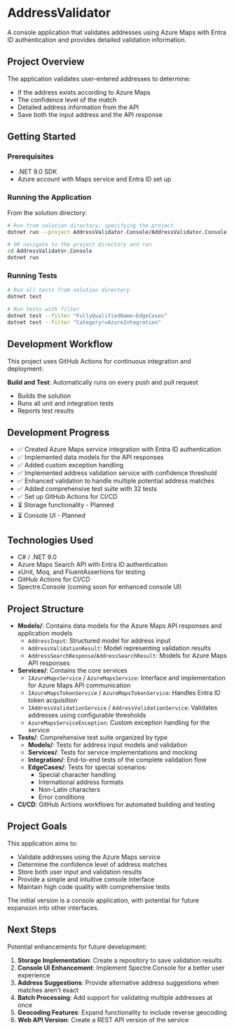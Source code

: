 # AddressValidator

A console application that validates addresses using Azure Maps with Entra ID authentication and provides detailed validation information.

## Project Overview

The application validates user-entered addresses to determine:

- If the address exists according to Azure Maps
- The confidence level of the match
- Detailed address information from the API
- Save both the input address and the API response

## Getting Started

### Prerequisites
- .NET 9.0 SDK
- Azure account with Maps service and Entra ID set up

### Running the Application
From the solution directory:
```bash
# Run from solution directory, specifying the project
dotnet run --project AddressValidator.Console/AddressValidator.Console.csproj

# OR navigate to the project directory and run
cd AddressValidator.Console
dotnet run
```

### Running Tests
```bash
# Run all tests from solution directory
dotnet test

# Run tests with filter
dotnet test --filter "FullyQualifiedName~EdgeCases"
dotnet test --filter "Category!=AzureIntegration"
```

## Development Workflow

This project uses GitHub Actions for continuous integration and deployment:

**Build and Test**: Automatically runs on every push and pull request
- Builds the solution
- Runs all unit and integration tests
- Reports test results

## Development Progress

- ✅ Created Azure Maps service integration with Entra ID authentication
- ✅ Implemented data models for the API responses
- ✅ Added custom exception handling
- ✅ Implemented address validation service with confidence threshold
- ✅ Enhanced validation to handle multiple potential address matches
- ✅ Added comprehensive test suite with 32 tests
- ✅ Set up GitHub Actions for CI/CD
- ⏳ Storage functionality - Planned
- ⏳ Console UI - Planned

## Technologies Used

- C# / .NET 9.0
- Azure Maps Search API with Entra ID authentication
- xUnit, Moq, and FluentAssertions for testing
- GitHub Actions for CI/CD
- Spectre.Console (coming soon for enhanced console UI)

## Project Structure

- **Models/**: Contains data models for the Azure Maps API responses and application models
  - `AddressInput`: Structured model for address input
  - `AddressValidationResult`: Model representing validation results
  - `AddressSearchResponse`/`AddressSearchResult`: Models for Azure Maps API responses
- **Services/**: Contains the core services 
  - `IAzureMapsService` / `AzureMapsService`: Interface and implementation for Azure Maps API communication
  - `IAzureMapsTokenService` / `AzureMapsTokenService`: Handles Entra ID token acquisition
  - `IAddressValidationService` / `AddressValidationService`: Validates addresses using configurable thresholds
  - `AzureMapsServiceException`: Custom exception handling for the service
- **Tests/**: Comprehensive test suite organized by type
  - **Models/**: Tests for address input models and validation
  - **Services/**: Tests for service implementations and mocking
  - **Integration/**: End-to-end tests of the complete validation flow
  - **EdgeCases/**: Tests for special scenarios:
    - Special character handling
    - International address formats
    - Non-Latin characters
    - Error conditions
- **CI/CD**: GitHub Actions workflows for automated building and testing

## Project Goals

This application aims to:

- Validate addresses using the Azure Maps service
- Determine the confidence level of address matches
- Store both user input and validation results
- Provide a simple and intuitive console interface
- Maintain high code quality with comprehensive tests

The initial version is a console application, with potential for future expansion into other interfaces.

## Next Steps

Potential enhancements for future development:

1. **Storage Implementation**: Create a repository to save validation results
2. **Console UI Enhancement**: Implement Spectre.Console for a better user experience
3. **Address Suggestions**: Provide alternative address suggestions when matches aren't exact
4. **Batch Processing**: Add support for validating multiple addresses at once
5. **Geocoding Features**: Expand functionality to include reverse geocoding
6. **Web API Version**: Create a REST API version of the service
